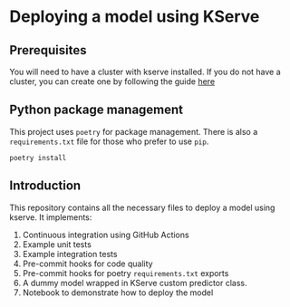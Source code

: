 # Deploying a model using KServe

## Prerequisites
You will need to have a cluster with kserve installed. If you do not have a cluster, you can create one by following 
the guide [here](https://medium.com/towards-data-science/kserve-highly-scalable-machine-learning-deployment-with-kubernetes-aa7af0b71202)

## Python package management
This project uses `poetry` for package management. 
There is also a `requirements.txt` file for those who prefer to use `pip`.

```shell
poetry install
```
## Introduction
This repository contains all the necessary files to deploy a model using kserve. It implements:

1. Continuous integration using GitHub Actions
2. Example unit tests
3. Example integration tests
2. Pre-commit hooks for code quality
3. Pre-commit hooks for poetry `requirements.txt` exports
4. A dummy model wrapped in KServe custom predictor class.
5. Notebook to demonstrate how to deploy the model

